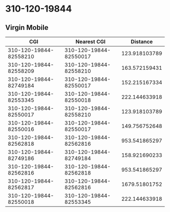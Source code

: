 # 310-120-19844
## Virgin Mobile


| CGI | Nearest CGI | Distance |
|-----|-------------|----------|
| 310-120-19844-82558210 | 310-120-19844-82550017 | 123.918103789 |
| 310-120-19844-82558209 | 310-120-19844-82558210 | 163.572159431 |
| 310-120-19844-82749184 | 310-120-19844-82550017 | 152.215167334 |
| 310-120-19844-82553345 | 310-120-19844-82550018 | 222.144633918 |
| 310-120-19844-82550017 | 310-120-19844-82558210 | 123.918103789 |
| 310-120-19844-82550016 | 310-120-19844-82550017 | 149.756752648 |
| 310-120-19844-82562818 | 310-120-19844-82562816 | 953.541865297 |
| 310-120-19844-82749186 | 310-120-19844-82749184 | 158.921690233 |
| 310-120-19844-82562816 | 310-120-19844-82562818 | 953.541865297 |
| 310-120-19844-82562817 | 310-120-19844-82562816 | 1679.51801752 |
| 310-120-19844-82550018 | 310-120-19844-82553345 | 222.144633918 |
